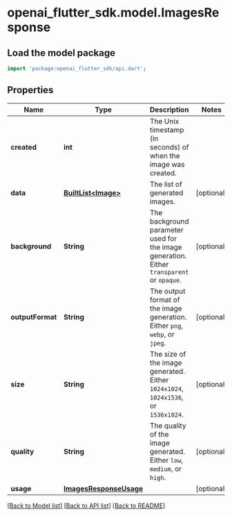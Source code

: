 # openai_flutter_sdk.model.ImagesResponse

## Load the model package
```dart
import 'package:openai_flutter_sdk/api.dart';
```

## Properties
Name | Type | Description | Notes
------------ | ------------- | ------------- | -------------
**created** | **int** | The Unix timestamp (in seconds) of when the image was created. | 
**data** | [**BuiltList&lt;Image&gt;**](Image.md) | The list of generated images. | [optional] 
**background** | **String** | The background parameter used for the image generation. Either `transparent` or `opaque`. | [optional] 
**outputFormat** | **String** | The output format of the image generation. Either `png`, `webp`, or `jpeg`. | [optional] 
**size** | **String** | The size of the image generated. Either `1024x1024`, `1024x1536`, or `1536x1024`. | [optional] 
**quality** | **String** | The quality of the image generated. Either `low`, `medium`, or `high`. | [optional] 
**usage** | [**ImagesResponseUsage**](ImagesResponseUsage.md) |  | [optional] 

[[Back to Model list]](../README.md#documentation-for-models) [[Back to API list]](../README.md#documentation-for-api-endpoints) [[Back to README]](../README.md)


